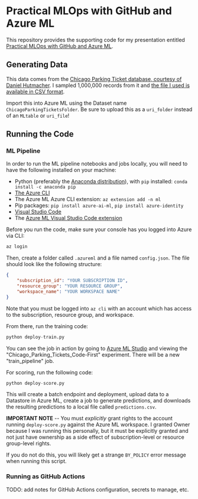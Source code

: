 # Practical MLOps with GitHub and Azure ML

This repository provides the supporting code for my presentation entitled [Practical MLOps with GitHub and Azure ML](https://www.catallaxyservices.com/presentations/practical-mlops-with-github-and-azure-ml/).

## Generating Data

This data comes from the [Chicago Parking Ticket database, courtesy of Daniel Hutmacher](https://sqlsunday.com/2022/12/05/new-demo-database/).  I sampled 1,000,000 records from it and [the file I used is available in CSV format](https://cspolybasepublic.blob.core.windows.net/cstrainingpublicdata/ChicagoParkingTickets.txt).

Import this into Azure ML using the Dataset name `ChicagoParkingTicketsFolder`.  Be sure to upload this as a `uri_folder` instead of an `MLtable` or `uri_file`!

## Running the Code

### ML Pipeline

In order to run the ML pipeline notebooks and jobs locally, you will need to have the following installed on your machine:

* Python (preferably the [Anaconda distribution](https://www.anaconda.com/download#downloads)), with `pip` installed:  `conda install -c anaconda pip`
* [The Azure CLI](https://learn.microsoft.com/en-us/cli/azure/install-azure-cli)
* The Azure ML Azure CLI extension:  `az extension add -n ml`
* Pip packages:  `pip install azure-ai-ml`, `pip install azure-identity`
* [Visual Studio Code](https://code.visualstudio.com/download)
* The [Azure ML Visual Studio Code extension](https://code.visualstudio.com/docs/datascience/azure-machine-learning)

Before you run the code, make sure your console has you logged into Azure via CLI:

```cmd
az login
```

Then, create a folder called `.azureml` and a file named `config.json`.  The file should look like the following structure:

```json
{
    "subscription_id": "YOUR SUBSCRIPTION ID",
    "resource_group": "YOUR RESOURCE GROUP",
    "workspace_name": "YOUR WORKSPACE NAME"
}
```

Note that you must be logged into `az cli` with an account which has access to the subscription, resource group, and workspace.

From there, run the training code:

```python
python deploy-train.py
```

You can see the job in action by going to [Azure ML Studio](https://ml.azure.com) and viewing the "Chicago_Parking_Tickets_Code-First" experiment.  There will be a new "train_pipeline" job.

For scoring, run the following code:

```python
python deploy-score.py
```

This will create a batch endpoint and deployment, upload data to a Datastore in Azure ML, create a job to generate predictions, and downloads the resulting predictions to a local file called `predictions.csv`.

**IMPORTANT NOTE** -- You must *explicitly* grant rights to the account running `deploy-score.py` against the Azure ML workspace.  I granted Owner because I was running this personally, but it must be explicitly granted and not just have ownership as a side effect of subscription-level or resource group-level rights.

If you do not do this, you will likely get a strange `BY_POLICY` error message when running this script.

### Running as GitHub Actions

TODO:  add notes for GitHub Actions configuration, secrets to manage, etc.
